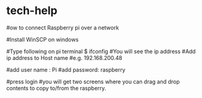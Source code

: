 # tech-help
#ow to connect Raspberry pi over a network

#Install WinSCP on windows 

#Type following on pi terminal
$ ifconfig
#You will see the ip address
#Add ip address to Host name 
#e.g. 192.168.200.48

#add user name : Pi
#add password: raspberry

#press login
#you will get two screens where you can drag and drop contents to copy to/from the raspberry.  
